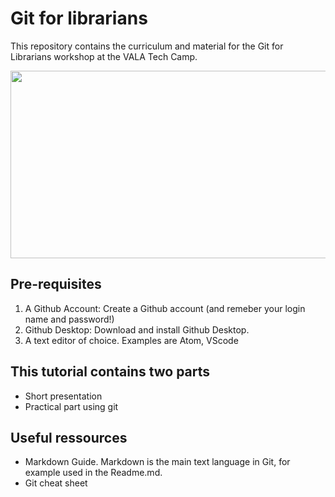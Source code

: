 # Git for librarians

This repository contains the curriculum and material for the Git for Librarians workshop at the VALA Tech Camp.

<img src="https://upload.wikimedia.org/wikipedia/commons/e/e0/Git-logo.svg"  width="600" height="300">

## Pre-requisites

1. A Github Account: Create a Github account (and remeber your login name and password!)
2. Github Desktop: Download and install Github Desktop.
3. A text editor of choice. Examples are Atom, VScode

## This tutorial contains two parts

-  Short presentation
-  Practical part using git

## Useful ressources

-  Markdown Guide. Markdown is the main text language in Git, for example used in the Readme.md.
-  Git cheat sheet


